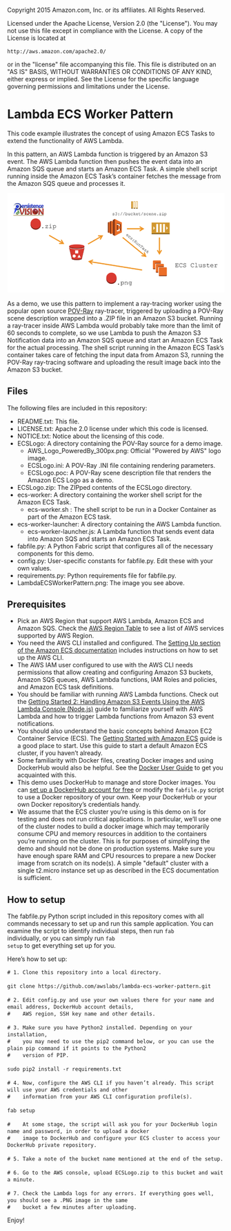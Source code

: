 Copyright 2015 Amazon.com, Inc. or its affiliates. All Rights Reserved.

Licensed under the Apache License, Version 2.0 (the "License").
You may not use this file except in compliance with the License.
A copy of the License is located at

    http://aws.amazon.com/apache2.0/

or in the "license" file accompanying this file.
This file is distributed on an "AS IS" BASIS, WITHOUT WARRANTIES OR CONDITIONS OF ANY KIND, either express or implied.
See the License for the specific language governing permissions and limitations under the License.

# Lambda ECS Worker Pattern

This code example illustrates the concept of using Amazon ECS Tasks to extend the functionality of AWS Lambda.

In this pattern, an AWS Lambda function is triggered by an Amazon S3 event. The AWS Lambda function then pushes the
event data into an Amazon SQS queue and starts an Amazon ECS Task. A simple shell script running inside the Amazon ECS
Task’s container fetches the message from the Amazon SQS queue and processes it.

![Architecture overview of the Lambda ECS Worker Pattern](LambdaECSWorkerPattern.png)

As a demo, we use this pattern to implement a ray-tracing worker using the popular open source
[POV-Ray](http://www.povray.org/) ray-tracer, triggered by uploading a POV-Ray scene description wrapped
into a .ZIP file in an Amazon S3 bucket. Running a ray-tracer inside AWS Lambda would probably take more than the
limit of 60 seconds to complete, so we use Lambda to push the Amazon S3 Notification data into an Amazon SQS queue and
start an Amazon ECS Task for the actual processing. The shell script running in the Amazon ECS Task’s container takes
care of fetching the input data from Amazon S3, running the POV-Ray ray-tracing software and uploading the result image
back into the Amazon S3 bucket.

## Files

The following files are included in this repository:

* README.txt: This file.
* LICENSE.txt: Apache 2.0 license under which this code is licensed.
* NOTICE.txt: Notice about the licensing of this code.
* ECSLogo: A directory containing the POV-Ray source for a demo image.
  * AWS_Logo_PoweredBy_300px.png: Official "Powered by AWS" logo image.
  * ECSLogo.ini: A POV-Ray .INI file containing rendering parameters.
  * ECSLogo.poc: A POV-Ray scene description file that renders the Amazon ECS Logo as a demo.
* ECSLogo.zip: The ZIPped contents of the ECSLogo directory.
* ecs-worker: A directory containing the worker shell script for the Amazon ECS Task.
  * ecs-worker.sh : The shell script to be run in a Docker Container as part of the Amazon ECS task.
* ecs-worker-launcher: A directory containing the AWS Lambda function.
  * ecs-worker-launcher.js: A Lambda function that sends event data into Amazon SQS and starts an Amazon ECS Task.
* fabfile.py: A Python Fabric script that configures all of the necessary components for this demo.
* config.py: User-specific constants for fabfile.py. Edit these with your own values.
* requirements.py: Python requirements file for fabfile.py.
* LambdaECSWorkerPattern.png: The image you see above.

## Prerequisites

* Pick an AWS Region that support AWS Lambda, Amazon ECS and Amazon SQS. Check the [AWS Region
  Table](https://aws.amazon.com/about-aws/global-infrastructure/regional-product-services/) to see a list of AWS
  services supported by AWS Region.
* You need the AWS CLI installed and configured. The [Setting Up section of the Amazon ECS
  documentation](http://docs.aws.amazon.com/AmazonECS/latest/developerguide/get-set-up-for-amazon-ecs.html) includes
  instructions on how to set up the AWS CLI.
* The AWS IAM user configured to use with the AWS CLI needs permissions that allow creating and configuring Amazon S3
  buckets, Amazon SQS queues, AWS Lambda functions, IAM Roles and policies, and Amazon ECS task definitions.
* You should be familiar with running AWS Lambda functions. Check out the [Getting Started 2: Handling Amazon S3 Events
  Using the AWS Lambda Console
  (Node.js)](http://docs.aws.amazon.com/lambda/latest/dg/getting-started-amazons3-events.html) guide to familiarize
  yourself with AWS Lambda and how to trigger Lambda functions from Amazon S3 event notifications.
* You should also understand the basic concepts behind Amazon EC2 Container Service (ECS). The [Getting Started with
  Amazon ECS](http://docs.aws.amazon.com/AmazonECS/latest/developerguide/ECS_GetStarted.html) guide is a good place to
  start. Use this guide to start a default Amazon ECS cluster, if you haven’t already.
* Some familiarity with Docker files, creating Docker images and using DockerHub would also be helpful. See the [Docker
  User Guide](https://docs.docker.com/userguide/) to get you acquainted with this.
* This demo uses DockerHub to manage and store Docker images. You can [set up a DockerHub account for
  free](https://hub.docker.com/) or modify the <code>fabfile.py</code> script to use a Docker repository of your own. 
  Keep your DockerHub or your own Docker repository’s credentials handy.
* We assume that the ECS cluster you’re using is this demo on is for testing and does not run critical applications.
  In particular, we’ll use one of the cluster nodes to build a docker image which may temporarily consume CPU and
  memory resources in addition to the containers you’re running on the cluster. This is for purposes of simplifying
  the demo and should not be done on production systems. Make sure you have enough spare RAM and CPU resources to
  prepare a new Docker image from scratch on its node(s). A simple "default" cluster with a single t2.micro instance
  set up as described in the ECS documentation is sufficient.

## How to setup

The fabfile.py Python script included in this repository comes with all commands necessary to set up and run this
sample application. You can examine the script to  identify individual steps, then run
<code>fab <name of function></code> individually, or you can simply run <code>fab setup</code> to get everything set
up for you.

Here’s how to set up:

    # 1. Clone this repository into a local directory.
    
    git clone https://github.com/awslabs/lambda-ecs-worker-pattern.git
    
    # 2. Edit config.py and use your own values there for your name and email address, DockerHub account details,
    #    AWS region, SSH key name and other details.
    
    # 3. Make sure you have Python2 installed. Depending on your installation,
    #    you may need to use the pip2 command below, or you can use the plain pip command if it points to the Python2
    #    version of PIP.
    
    sudo pip2 install -r requirements.txt
    
    # 4. Now, configure the AWS CLI if you haven’t already. This script will use your AWS credentials and other
    #    information from your AWS CLI configuration profile(s).
    
    fab setup
    
    #    At some stage, the script will ask you for your DockerHub login name and password, in order to upload a docker
    #    image to DockerHub and configure your ECS cluster to access your DockerHub private repository.
    
    # 5. Take a note of the bucket name mentioned at the end of the setup.
    
    # 6. Go to the AWS console, upload ECSLogo.zip to this bucket and wait a minute.

    # 7. Check the Lambda logs for any errors. If everything goes well, you should see a .PNG image in the same
    #    bucket a few minutes after uploading.
    
Enjoy!

